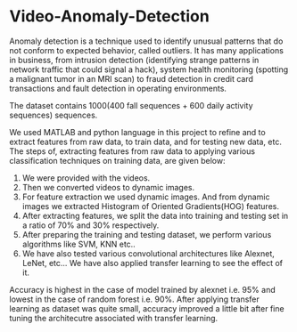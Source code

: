# Video-Anomaly-Detection

Anomaly detection is a technique used to identify unusual patterns that do not conform to expected behavior, called outliers. It has many applications in business, from intrusion detection (identifying strange patterns in network traffic that could signal a hack), system health monitoring (spotting a malignant tumor in an MRI scan) to fraud detection in credit card transactions and fault detection in operating environments.

The dataset contains 1000(400 fall sequences + 600 daily activity sequences) sequences.

We used MATLAB and python language in this project to refine and to extract features from raw data, to train data, and for testing new data, etc. The steps of, extracting features from raw data to applying various classification techniques on training data, are given below:

1. We were provided with the videos.
2. Then we converted videos to dynamic images.
3. For feature extraction we used dynamic images. And from dynamic images we extracted Histogram of Oriented Gradients(HOG) features.
4. After extracting features, we split the data into training and testing set in a ratio of 70% and 30% respectively.
5. After preparing the training and testing dataset, we perform various algorithms like SVM, KNN etc.. 
6. We have also tested various convolutional architectures like Alexnet, LeNet, etc... We have also applied transfer learning to see the effect of it.

Accuracy is highest in the case of model trained by alexnet i.e. 95% and lowest in the case of random forest i.e. 90%. After applying transfer learning as dataset was quite small, accuracy improved a little bit after fine tuning the architecutre associated with transfer learning.
